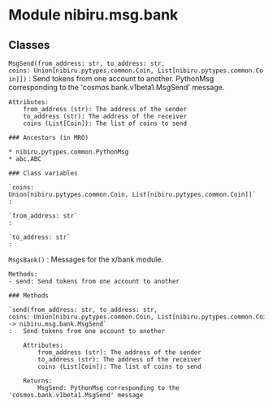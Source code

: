 Module nibiru.msg.bank
======================

Classes
-------

`MsgSend(from_address: str, to_address: str, coins: Union[nibiru.pytypes.common.Coin, List[nibiru.pytypes.common.Coin]])`
:   Send tokens from one account to another. PythonMsg corresponding to the
    'cosmos.bank.v1beta1.MsgSend' message.

    Attributes:
        from_address (str): The address of the sender
        to_address (str): The address of the receiver
        coins (List[Coin]): The list of coins to send

    ### Ancestors (in MRO)

    * nibiru.pytypes.common.PythonMsg
    * abc.ABC

    ### Class variables

    `coins: Union[nibiru.pytypes.common.Coin, List[nibiru.pytypes.common.Coin]]`
    :

    `from_address: str`
    :

    `to_address: str`
    :

`MsgsBank()`
:   Messages for the x/bank module.

    Methods:
    - send: Send tokens from one account to another

    ### Methods

    `send(from_address: str, to_address: str, coins: Union[nibiru.pytypes.common.Coin, List[nibiru.pytypes.common.Coin]]) ‑> nibiru.msg.bank.MsgSend`
    :   Send tokens from one account to another

        Attributes:
            from_address (str): The address of the sender
            to_address (str): The address of the receiver
            coins (List[Coin]): The list of coins to send

        Returns:
            MsgSend: PythonMsg corresponding to the 'cosmos.bank.v1beta1.MsgSend' message
